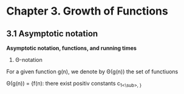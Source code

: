 # Chapter 3. Growth of Functions

## 3.1 Asymptotic notation

**Asymptotic notation, functions, and running times**

1. &Theta;-notation

For a given function g(n), we denote by &Theta;(g(n)) the set of functiuons

&Theta;(g(n)) = {f(n): there exist positiv constants c<sub>1<\sub>, }

